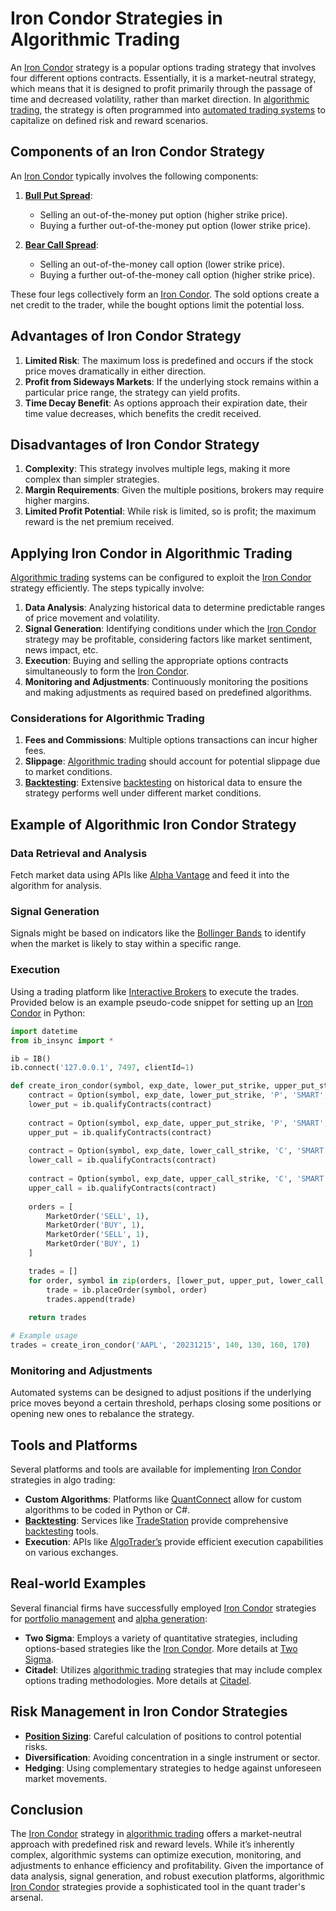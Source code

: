# Iron Condor Strategies in Algorithmic Trading

An [Iron Condor](../i/iron_condor.md) strategy is a popular options trading strategy that involves four different options contracts. Essentially, it is a market-neutral strategy, which means that it is designed to profit primarily through the passage of time and decreased volatility, rather than market direction. In [algorithmic trading](../a/algorithmic_trading.md), the strategy is often programmed into [automated trading systems](../a/automated_trading_systems.md) to capitalize on defined risk and reward scenarios.

## Components of an Iron Condor Strategy

An [Iron Condor](../i/iron_condor.md) typically involves the following components:
1. **[Bull Put Spread](../b/bull_put_spread.md)**: 
   - Selling an out-of-the-money put option (higher strike price).
   - Buying a further out-of-the-money put option (lower strike price).

2. **[Bear Call Spread](../b/bear_call_spread.md)**:
   - Selling an out-of-the-money call option (lower strike price).
   - Buying a further out-of-the-money call option (higher strike price).

These four legs collectively form an [Iron Condor](../i/iron_condor.md). The sold options create a net credit to the trader, while the bought options limit the potential loss.

## Advantages of Iron Condor Strategy

1. **Limited Risk**: The maximum loss is predefined and occurs if the stock price moves dramatically in either direction.
2. **Profit from Sideways Markets**: If the underlying stock remains within a particular price range, the strategy can yield profits.
3. **Time Decay Benefit**: As options approach their expiration date, their time value decreases, which benefits the credit received.

## Disadvantages of Iron Condor Strategy

1. **Complexity**: This strategy involves multiple legs, making it more complex than simpler strategies.
2. **Margin Requirements**: Given the multiple positions, brokers may require higher margins.
3. **Limited Profit Potential**: While risk is limited, so is profit; the maximum reward is the net premium received.

## Applying Iron Condor in Algorithmic Trading

[Algorithmic trading](../a/algorithmic_trading.md) systems can be configured to exploit the [Iron Condor](../i/iron_condor.md) strategy efficiently. The steps typically involve:

1. **Data Analysis**: Analyzing historical data to determine predictable ranges of price movement and volatility.
2. **Signal Generation**: Identifying conditions under which the [Iron Condor](../i/iron_condor.md) strategy may be profitable, considering factors like market sentiment, news impact, etc.
3. **Execution**: Buying and selling the appropriate options contracts simultaneously to form the [Iron Condor](../i/iron_condor.md).
4. **Monitoring and Adjustments**: Continuously monitoring the positions and making adjustments as required based on predefined algorithms.

### Considerations for Algorithmic Trading

1. **Fees and Commissions**: Multiple options transactions can incur higher fees.
2. **Slippage**: [Algorithmic trading](../a/algorithmic_trading.md) should account for potential slippage due to market conditions.
3. **[Backtesting](../b/backtesting.md)**: Extensive [backtesting](../b/backtesting.md) on historical data to ensure the strategy performs well under different market conditions.

## Example of Algorithmic Iron Condor Strategy

### Data Retrieval and Analysis

Fetch market data using APIs like [Alpha Vantage](https://www.alphavantage.co/) and feed it into the algorithm for analysis. 

### Signal Generation

Signals might be based on indicators like the [Bollinger Bands](../b/bollinger_bands.md) to identify when the market is likely to stay within a specific range.

### Execution

Using a trading platform like [Interactive Brokers](https://www.interactivebrokers.com/) to execute the trades. Provided below is an example pseudo-code snippet for setting up an [Iron Condor](../i/iron_condor.md) in Python:

```python
import datetime
from ib_insync import *

ib = IB()
ib.connect('127.0.0.1', 7497, clientId=1)

def create_iron_condor(symbol, exp_date, lower_put_strike, upper_put_strike, lower_call_strike, upper_call_strike):
    contract = Option(symbol, exp_date, lower_put_strike, 'P', 'SMART', '100')
    lower_put = ib.qualifyContracts(contract)
    
    contract = Option(symbol, exp_date, upper_put_strike, 'P', 'SMART', '100')
    upper_put = ib.qualifyContracts(contract)
    
    contract = Option(symbol, exp_date, lower_call_strike, 'C', 'SMART', '100')
    lower_call = ib.qualifyContracts(contract)
    
    contract = Option(symbol, exp_date, upper_call_strike, 'C', 'SMART', '100')
    upper_call = ib.qualifyContracts(contract)
    
    orders = [
        MarketOrder('SELL', 1),
        MarketOrder('BUY', 1),
        MarketOrder('SELL', 1),
        MarketOrder('BUY', 1)
    ]

    trades = []
    for order, symbol in zip(orders, [lower_put, upper_put, lower_call, upper_call]):
        trade = ib.placeOrder(symbol, order)
        trades.append(trade)
    
    return trades

# Example usage
trades = create_iron_condor('AAPL', '20231215', 140, 130, 160, 170)
```

### Monitoring and Adjustments

Automated systems can be designed to adjust positions if the underlying price moves beyond a certain threshold, perhaps closing some positions or opening new ones to rebalance the strategy.

## Tools and Platforms

Several platforms and tools are available for implementing [Iron Condor](../i/iron_condor.md) strategies in algo trading:

- **Custom Algorithms**: Platforms like [QuantConnect](https://www.quantconnect.com/) allow for custom algorithms to be coded in Python or C#.
- **[Backtesting](../b/backtesting.md)**: Services like [TradeStation](https://www.tradestation.com/) provide comprehensive [backtesting](../b/backtesting.md) tools.
- **Execution**: APIs like [AlgoTrader’s](https://www.algotrader.com/) provide efficient execution capabilities on various exchanges.

## Real-world Examples

Several financial firms have successfully employed [Iron Condor](../i/iron_condor.md) strategies for [portfolio management](../p/portfolio_management.md) and [alpha generation](../a/alpha_generation.md):

- **Two Sigma**: Employs a variety of quantitative strategies, including options-based strategies like the [Iron Condor](../i/iron_condor.md). More details at [Two Sigma](https://www.twosigma.com/).
- **Citadel**: Utilizes [algorithmic trading](../a/algorithmic_trading.md) strategies that may include complex options trading methodologies. More details at [Citadel](https://www.citadel.com/).

## Risk Management in Iron Condor Strategies

- **[Position Sizing](../p/position_sizing.md)**: Careful calculation of positions to control potential risks.
- **Diversification**: Avoiding concentration in a single instrument or sector.
- **Hedging**: Using complementary strategies to hedge against unforeseen market movements.

## Conclusion

The [Iron Condor](../i/iron_condor.md) strategy in [algorithmic trading](../a/algorithmic_trading.md) offers a market-neutral approach with predefined risk and reward levels. While it’s inherently complex, algorithmic systems can optimize execution, monitoring, and adjustments to enhance efficiency and profitability. Given the importance of data analysis, signal generation, and robust execution platforms, algorithmic [Iron Condor](../i/iron_condor.md) strategies provide a sophisticated tool in the quant trader's arsenal.
